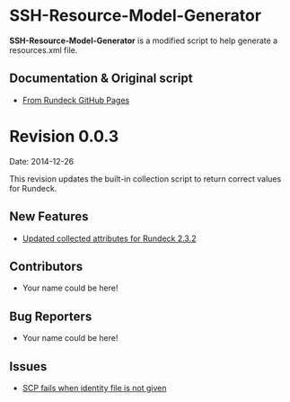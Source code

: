 SSH-Resource-Model-Generator
============================

**SSH-Resource-Model-Generator** is a modified script to help generate a resources.xml file.

## Documentation & Original script
* [From Rundeck GitHub Pages](https://github.com/rundeck/rundeck/wiki/Ssh-resource-model-generator)

Revision 0.0.3
=============

Date: 2014-12-26

This revision updates the built-in collection script to return correct values for Rundeck.

## New Features

* [Updated collected attributes for Rundeck 2.3.2](https://github.com/TotalLag/SSH-Resource-Model-Generator/issues/2)

## Contributors

* Your name could be here!

## Bug Reporters

* Your name could be here!

## Issues

* [SCP fails when identity file is not given](https://github.com/TotalLag/SSH-Resource-Model-Generator/issues/1)
